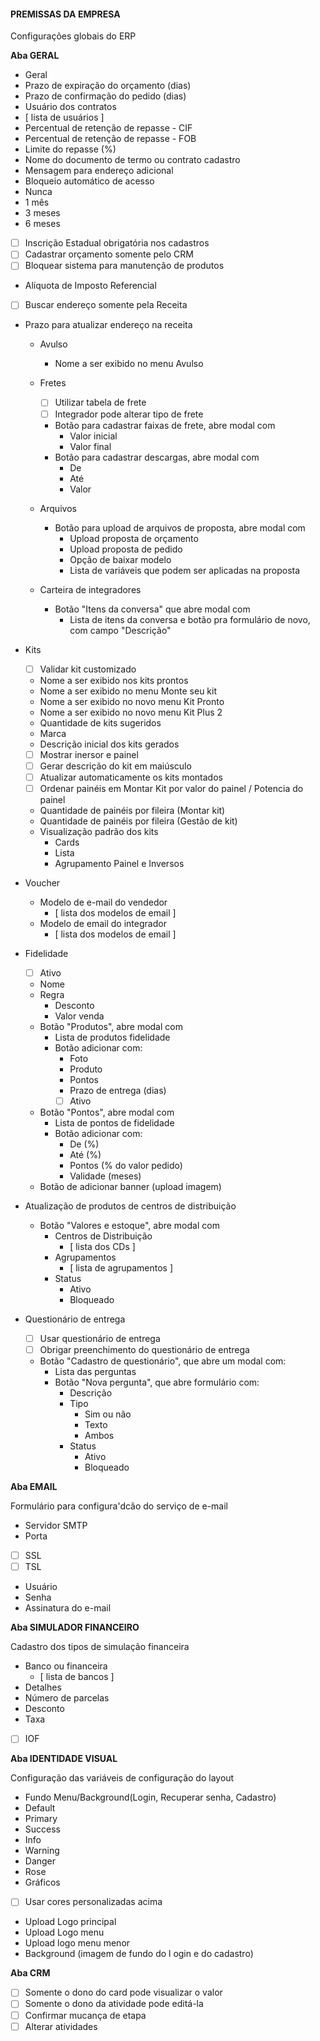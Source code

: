 #### PREMISSAS DA EMPRESA

Configurações globais do ERP

**Aba GERAL**

- Geral
- Prazo de expiração do orçamento (dias)
- Prazo de confirmação do pedido (dias)
- Usuário dos contratos
- [ lista de usuários ]
- Percentual de retenção de repasse - CIF
- Percentual de retenção de repasse - FOB
- Limite do repasse (%)
- Nome do documento de termo ou contrato cadastro
- Mensagem para endereço adicional
- Bloqueio automático de acesso
- Nunca
- 1 mês
- 3 meses
- 6 meses
- [ ] Inscrição Estadual obrigatória nos cadastros
- [ ] Cadastrar orçamento somente pelo CRM
- [ ] Bloquear sistema para manutenção de produtos
- Alíquota de Imposto Referencial
- [ ] Buscar endereço somente pela Receita
- Prazo para atualizar endereço na receita

    - Avulso
        - Nome a ser exibido no menu Avulso

    - Fretes
        - [ ] Utilizar tabela de frete
        - [ ] Integrador pode alterar tipo de frete
        - Botão para cadastrar faixas de frete, abre modal com
            - Valor inicial
            - Valor final
        - Botão para cadastrar descargas, abre modal com
            - De
            - Até
            - Valor
    - Arquivos
        - Botão para upload de arquivos de proposta, abre modal com
            - Upload proposta de orçamento
            - Upload proposta de pedido
            - Opção de baixar modelo
            - Lista de variáveis que podem ser aplicadas na proposta
    - Carteira de integradores
        - Botão "Itens da conversa" que abre modal com
            - Lista de itens da conversa e botão pra formulário de novo, com campo "Descrição"

- Kits
    - [ ] Validar kit customizado
    - Nome a ser exibido nos kits prontos
    - Nome a ser exibido no menu Monte seu kit
    - Nome a ser exibido no novo menu Kit Pronto
    - Nome a ser exibido no novo menu Kit Plus 2
    - Quantidade de kits sugeridos
    - Marca
    - Descrição inicial dos kits gerados
    - [ ] Mostrar inersor e painel
    - [ ] Gerar descrição do kit em maiúsculo
    - [ ] Atualizar automaticamente os kits montados
    - [ ] Ordenar painéis em Montar Kit por valor do painel / Potencia do painel
    - Quantidade de painéis por fileira (Montar kit)
    - Quantidade de painéis por fileira (Gestão de kit)
    - Visualização padrão dos kits
        - Cards
        - Lista
        - Agrupamento Painel e Inversos
- Voucher
    - Modelo de e-mail do vendedor
        - [ lista dos modelos de email ]
    - Modelo de email do integrador
        - [ lista dos modelos de email ]
- Fidelidade
    - [ ] Ativo
    - Nome
    - Regra
        - Desconto
        - Valor venda
    - Botão "Produtos", abre modal com
        - Lista de produtos fidelidade
        - Botão adicionar com:
            - Foto
            - Produto
            - Pontos
            - Prazo de entrega (dias)
            - [ ] Ativo
    - Botão "Pontos", abre modal com
        - Lista de pontos de fidelidade
        - Botão adicionar com:
            - De (%)
            - Até (%)
            - Pontos (% do valor pedido)
            - Validade (meses)
    - Botão de adicionar banner (upload imagem)
- Atualização de produtos de centros de distribuição
    - Botão "Valores e estoque", abre modal com
        - Centros de Distribuição
            - [ lista dos CDs ]
        - Agrupamentos
            - [ lista de agrupamentos ]
        - Status
            - Ativo
            - Bloqueado
- Questionário de entrega
    - [ ] Usar questionário de entrega
    - [ ] Obrigar preenchimento do questionário de entrega
    - Botão "Cadastro de questionário", que abre um modal com:
        - Lista das perguntas
        - Botão "Nova pergunta", que abre formulário com:
            - Descrição
            - Tipo
                - Sim ou não
                - Texto
                - Ambos
            - Status
                - Ativo
                - Bloqueado

**Aba EMAIL**

Formulário para configura'dcão do serviço de e-mail

- Servidor SMTP
- Porta
- [ ] SSL
- [ ] TSL
- Usuário
- Senha
- Assinatura do e-mail

**Aba SIMULADOR FINANCEIRO**

Cadastro dos tipos de simulação financeira

- Banco ou financeira
    - [ lista de bancos ]
- Detalhes
- Número de parcelas
- Desconto
- Taxa
- [ ] IOF

**Aba IDENTIDADE VISUAL**

Configuração das variáveis de configuração do layout

- Fundo Menu/Background(Login, Recuperar senha, Cadastro)
- Default
- Primary
- Success
- Info
- Warning
- Danger
- Rose
- Gráficos
- [ ] Usar cores personalizadas acima
- Upload Logo principal
- Upload Logo menu
- Upload logo menu menor
- Background (imagem de fundo do l ogin e do cadastro)

**Aba CRM**

- [ ] Somente o dono do card pode visualizar o valor
- [ ] Somente o dono da atividade pode editá-la
- [ ] Confirmar mucança de etapa
- [ ] Alterar atividades
